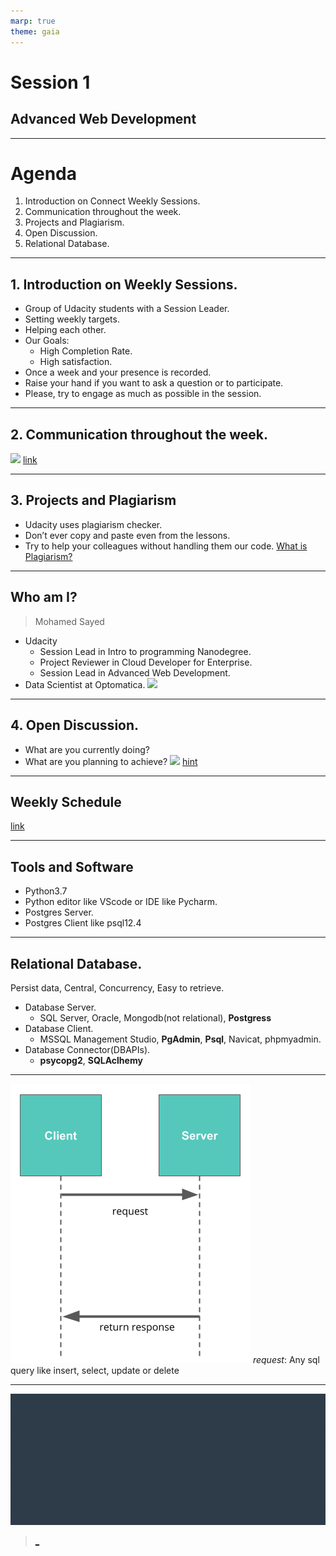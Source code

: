 ```yaml
---
marp: true
theme: gaia
---
```

# Session 1
## Advanced Web Development
---
# Agenda
1. Introduction on Connect Weekly Sessions.
2. Communication throughout the week.
3. Projects and Plagiarism.
4. Open Discussion.
5. Relational Database.
---
## 1. Introduction on Weekly Sessions.
* Group of Udacity students with a Session Leader.
* Setting weekly targets.
* Helping each other.
* Our Goals:
    * High Completion Rate.
    * High satisfaction.
* Once a week and your presence is recorded.
* Raise your hand if you want to ask a question or to participate. 
* Please, try to engage as much as possible in the session.

---
## 2. Communication throughout the week.
![](https://aem.dropbox.com/cms/content/dam/dropbox/www/en-us/business/app-integrations/slack/Slack_logo_new.png)
[link](https://join.slack.com/t/egypt-fwd-october/shared_invite/zt-i2r17368-ELY~Ag9tUN10Er8tKfTIRQ)

---
## 3. Projects and Plagiarism
* Udacity uses plagiarism checker.
* Don’t ever copy and paste even from the lessons.
* Try to help your colleagues without handling them our code.
[What is Plagiarism?](https://udacity.zendesk.com/hc/en-us/articles/360001451091-What-is-plagiarism-)
---
## Who am I? 
> Mohamed Sayed
* Udacity 
    * Session Lead in Intro to programming Nanodegree.
    * Project Reviewer in Cloud Developer for Enterprise.
    * Session Lead in Advanced Web Development.
* Data Scientist at Optomatica.
![](https://avatars2.githubusercontent.com/u/25807671)
---
## 4. Open Discussion.
- What are you currently doing?
- What are you planning to achieve?
![](https://media.giphy.com/media/bal0OZzvIWGoU/giphy.gif)
[hint](https://roadmap.sh/backend)

---
## Weekly Schedule
[link](https://docs.google.com/spreadsheets/d/1aoy2YwR0GlgoGt-5NyadhebP5ylseLPB-4eBRfnrfOc/edit#gid=1338436519)

---
## Tools and Software
* Python3.7
* Python editor like VScode or IDE like Pycharm.
* Postgres Server.
* Postgres Client like psql12.4
---
## Relational Database.
Persist data, Central, Concurrency, Easy to retrieve.
* Database Server.
    * SQL Server, Oracle, Mongodb(not relational), **Postgress**
* Database Client.
    * MSSQL Management Studio, **PgAdmin**, **Psql**, Navicat, phpmyadmin.
* Database Connector(DBAPIs).
    * **psycopg2**, **SQLAclhemy**
---
![](client-server)
*request*: Any sql query like insert, select, update or delete

---
![](udacity.gif)

> [_](https://forms.gle/1DkbXjsJ5mNyFgQw6)
